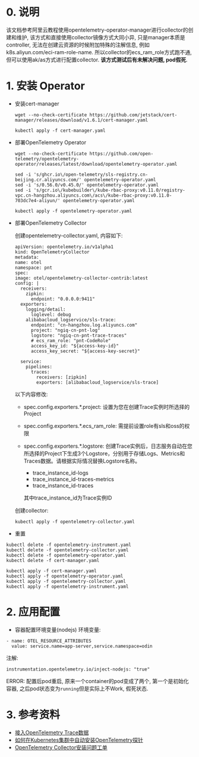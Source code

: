 # 0. 说明

该文档参考阿里云教程使用opentelemetry-operator-manager进行collector的创建和维护, 该方式和直接使用collector镜像方式大同小异, 只是manager本质是controller, 无法在创建云资源的时候附加特殊的注解信息, 例如k8s.aliyun.com/eci-ram-role-name. 所以collector的ecs_ram_role方式跑不通, 但可以使用ak/as方式进行配置collector. **该方式测试后有未解决问题, pod假死**.

# 1. 安装 Operator

- 安装cert-manager

  ```
  wget --no-check-certificate https://github.com/jetstack/cert-manager/releases/download/v1.6.1/cert-manager.yaml

  kubectl apply -f cert-manager.yaml
  ```

- 部署OpenTelemetry Operator

  ```
  wget --no-check-certificate https://github.com/open-telemetry/opentelemetry-operator/releases/latest/download/opentelemetry-operator.yaml

  sed -i 's/ghcr.io\/open-telemetry/sls-registry.cn-beijing.cr.aliyuncs.com/' opentelemetry-operator.yaml
  sed -i 's/0.56.0/v0.45.0/' opentelemetry-operator.yaml
  sed -i 's/gcr.io\/kubebuilder\/kube-rbac-proxy:v0.11.0/registry-vpc.cn-hangzhou.aliyuncs.com\/acs\/kube-rbac-proxy:v0.11.0-703dc7e4-aliyun/' opentelemetry-operator.yaml

  kubectl apply -f opentelemetry-operator.yaml
  ```

- 部署OpenTelemetry Collector

  创建opentelemetry-collector.yaml, 内容如下:
  ```
  apiVersion: opentelemetry.io/v1alpha1
  kind: OpenTelemetryCollector
  metadata:
  name: otel
  namespace: pnt
  spec:
  image: otel/opentelemetry-collector-contrib:latest
  config: |
    receivers:
      zipkin:
        endpoint: "0.0.0.0:9411"
    exporters:
      logging/detail:
        loglevel: debug
      alibabacloud_logservice/sls-trace:
        endpoint: "cn-hangzhou.log.aliyuncs.com"   
        project: "ngiq-cn-pnt-log"               
        logstore: "ngiq-cn-pnt-trace-traces"              
        # ecs_ram_role: "pnt-CodeRole"
        access_key_id: "${access-key-id}"
      	access_key_secret: "${access-key-secret}"
  
    service:
      pipelines:
        traces:
          receivers: [zipkin]
          exporters: [alibabacloud_logservice/sls-trace]
  ```
  以下内容修改:
  - spec.config.exporters.*.project: 设置为您在创建Trace实例时所选择的Project
  - spec.config.exporters.*.ecs_ram_role: 需提前设置role有sls和oss的权限
  - spec.config.exporters.*.logstore: 创建Trace实例后，日志服务自动在您所选择的Project下生成3个Logstore，分别用于存储Logs、Metrics和Traces数据。请根据实际情况替换Logstore名称。
    - trace_instance_id-logs
    - trace_instance_id-traces-metrics
    - trace_instance_id-traces

    其中trace_instance_id为Trace实例ID

  创建collector:
  ```
  kubectl apply -f opentelemetry-collector.yaml
  ```
  
- 重置
```
kubectl delete -f opentelemetry-instrument.yaml
kubectl delete -f opentelemetry-collector.yaml
kubectl delete -f opentelemetry-operator.yaml
kubectl delete -f cert-manager.yaml

kubectl apply -f cert-manager.yaml
kubectl apply -f opentelemetry-operator.yaml
kubectl apply -f opentelemetry-collector.yaml
kubectl apply -f opentelemetry-instrument.yaml
```


# 2. 应用配置

- 容器配置环境变量(nodejs)
环境变量: 
```
- name: OTEL_RESOURCE_ATTRIBUTES
  value: service.name=app-server,service.namespace=odin
```
注解:
```
instrumentation.opentelemetry.io/inject-nodejs: "true"
```

ERROR: 配置后pod重启, 原来一个container的pod变成了两个, 第一个是初始化容器, 之后pod状态变为`running`但是实际上不Work, 假死状态.
# 3. 参考资料
- [接入OpenTelemetry Trace数据](https://help.aliyun.com/document_detail/208915.html)
- [如何在Kubernetes集群中自动安装OpenTelemetry探针](https://help.aliyun.com/document_detail/378116.html)
- [OpenTelemetry Collector安装问题工单](https://smartservice.console.aliyun.com/service/chat?spm=5176.smartservice_service_list.0.0.3023709a8zIp6m&id=0003Y5YJCP)